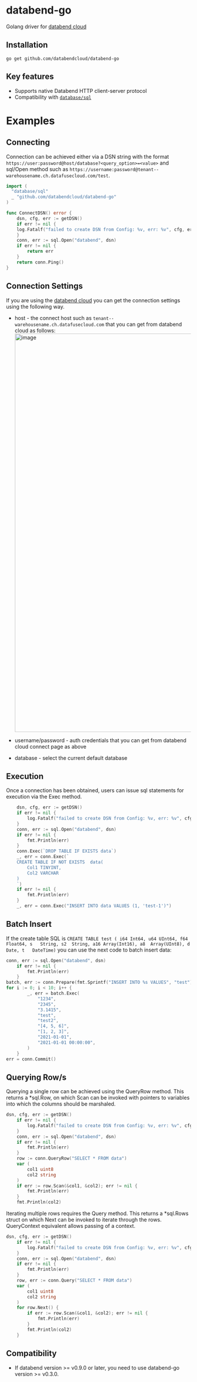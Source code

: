 # databend-go
Golang driver for [databend cloud](https://www.databend.com/)

## Installation

```
go get github.com/databendcloud/databend-go
```

## Key features

- Supports native Databend HTTP client-server protocol
- Compatibility with [`database/sql`](#std-databasesql-interface)

# Examples

## Connecting
Connection can be achieved either via a DSN string with the format `https://user:password@host/database?<query_option>=<value>` and sql/Open method such as `https://username:password@tenant--warehousename.ch.datafusecloud.com/test`.

```go
import (
  "database/sql"
  _ "github.com/databendcloud/databend-go"
)

func ConnectDSN() error {
    dsn, cfg, err := getDSN()
    if err != nil {
    log.Fatalf("failed to create DSN from Config: %v, err: %v", cfg, err)
    }
    conn, err := sql.Open("databend", dsn)
    if err != nil {
        return err
    }
    return conn.Ping()
}
```

## Connection Settings
If you are using the [databend cloud](https://app.databend.com/) you can get the connection settings using the following way.
- host - the connect host such as `tenant--warehousename.ch.datafusecloud.com` that you can get from databend cloud as follows:
	<img width="1084" alt="image" src="https://user-images.githubusercontent.com/7600925/201461064-d503cfb3-43e0-4c7c-b270-2898452ebc8e.png">

- username/password - auth credentials that you can get from databend cloud connect page as above
- database - select the current default database


## Execution
Once a connection has been obtained, users can issue sql statements for execution via the Exec method.

```go
    dsn, cfg, err := getDSN()
	if err != nil {
		log.Fatalf("failed to create DSN from Config: %v, err: %v", cfg, err)
	}
	conn, err := sql.Open("databend", dsn)
	if err != nil {
		fmt.Println(err)
	}
	conn.Exec(`DROP TABLE IF EXISTS data`)
	_, err = conn.Exec(`
    CREATE TABLE IF NOT EXISTS  data(
        Col1 TINYINT,
        Col2 VARCHAR 
    ) 
    `)
	if err != nil {
		fmt.Println(err)
	}
	_, err = conn.Exec("INSERT INTO data VALUES (1, 'test-1')")
```

## Batch Insert
If the create table SQL is `CREATE TABLE test (
		i64 Int64,
		u64 UInt64,
		f64 Float64,
		s   String,
		s2  String,
		a16 Array(Int16),
		a8  Array(UInt8),
		d   Date,
		t   DateTime)`
you can use the next code to batch insert data:

```go
conn, err := sql.Open("databend", dsn)
	if err != nil {
		fmt.Println(err)
	}
batch, err := conn.Prepare(fmt.Sprintf("INSERT INTO %s VALUES", "test"))
for i := 0; i < 10; i++ {
		_, err = batch.Exec(
			"1234",
			"2345",
			"3.1415",
			"test",
			"test2",
			"[4, 5, 6]",
			"[1, 2, 3]",
			"2021-01-01",
			"2021-01-01 00:00:00",
		)
	}
err = conn.Commit()
```

## Querying Row/s
Querying a single row can be achieved using the QueryRow method. This returns a *sql.Row, on which Scan can be invoked with pointers to variables into which the columns should be marshaled. 

```go
dsn, cfg, err := getDSN()
	if err != nil {
		log.Fatalf("failed to create DSN from Config: %v, err: %v", cfg, err)
	}
	conn, err := sql.Open("databend", dsn)
	if err != nil {
		fmt.Println(err)
	}
	row := conn.QueryRow("SELECT * FROM data")
	var (
		col1 uint8
		col2 string
	)
	if err := row.Scan(&col1, &col2); err != nil {
		fmt.Println(err)
	}
	fmt.Println(col2)
```

Iterating multiple rows requires the Query method. This returns a *sql.Rows struct on which Next can be invoked to iterate through the rows. QueryContext equivalent allows passing of a context.

```go
dsn, cfg, err := getDSN()
	if err != nil {
		log.Fatalf("failed to create DSN from Config: %v, err: %v", cfg, err)
	}
	conn, err := sql.Open("databend", dsn)
	if err != nil {
		fmt.Println(err)
	}
	row, err := conn.Query("SELECT * FROM data")
	var (
		col1 uint8
		col2 string
	)
	for row.Next() {
		if err := row.Scan(&col1, &col2); err != nil {
			fmt.Println(err)
		}
		fmt.Println(col2)
	}
```

## Compatibility
- If databend version >= v0.9.0 or later, you need to use databend-go version >= v0.3.0.
